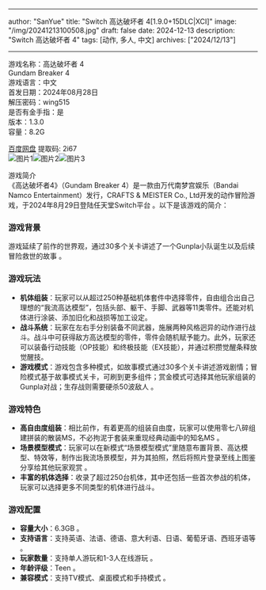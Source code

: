 
---
author: "SanYue"
title: "Switch 高达破坏者 4[1.9.0+15DLC|XCI]"
image: "/img/20241213100508.jpg"
draft: false
date: 2024-12-13
description: "Switch 高达破坏者 4"
tags: [动作, 多人, 中文]
archives: ["2024/12/13"]

---

游戏名称：高达破坏者 4   
Gundam Breaker 4    
游戏语言：中文  
首发日期：2024年08月28日  
解压密码：wing515  
是否有金手指：是  
版本：1.3.0   
容量：8.2G

[百度网盘](https://pan.baidu.com/s/1yYCFOKcgfEpEshLpWnCC5A) 提取码: 2i67  
![图片1](/img/6b05ed.jpg)![图片2](/img/2d7a20.jpg)![图片3](/img/43d3cb.jpg)  

游戏简介  
《高达破坏者4》（Gundam Breaker 4）是一款由万代南梦宫娱乐（Bandai Namco Entertainment）发行，CRAFTS & MEISTER Co., Ltd开发的动作冒险游戏，于2024年8月29日登陆任天堂Switch平台 。以下是该游戏的简介：

### 游戏背景
游戏延续了前作的世界观，通过30多个关卡讲述了一个Gunpla小队诞生以及后续冒险救世的故事 。

### 游戏玩法
- **机体组装**：玩家可以从超过250种基础机体套件中选择零件，自由组合出自己理想的“我流高达模型”，包括头部、躯干、手脚、武器等11类零件。还能对机体进行涂装、添加旧化和战损等加工设定。
- **战斗系统**：玩家在左右手分别装备不同武器，施展两种风格迥异的动作进行战斗。战斗中可获得敌方高达模型的零件，零件会随机赋予能力。此外，玩家还可以装备行动技能（OP技能）和终极技能（EX技能），并通过积攒觉醒条释放觉醒技。
- **游戏模式**：游戏包含多种模式，如故事模式通过30多个关卡讲述游戏剧情；冒险模式基于故事模式关卡，可刷到更多组件；赏金模式可选择其他玩家组装的Gunpla对战；生存战则需要硬杀50波敌人 。

### 游戏特色
- **高自由度组装**：相比前作，有着更高的组装自由度，玩家可以使用零七八碎组建拼装的散装MS，不必拘泥于套装来重现经典动画中的知名MS 。
- **场景模型模式**：玩家可以在新模式“场景模型模式”里随意布置背景、高达模型、特效等，制作出我流场景模型，并为其拍照，然后将照片登录至线上图鉴分享给其他玩家观赏 。
- **丰富的机体选择**：收录了超过250台机体，其中还包括一些首次参战的机体，玩家可以选择更多不同类型的机体进行战斗。

### 游戏配置
- **容量大小**：6.3GB 。
- **支持语言**：支持英语、法语、德语、意大利语、日语、葡萄牙语、西班牙语等 。
- **玩家数量**：支持单人游玩和1-3人在线游玩 。
- **年龄评级**：Teen 。
- **兼容模式**：支持TV模式、桌面模式和手持模式 。
